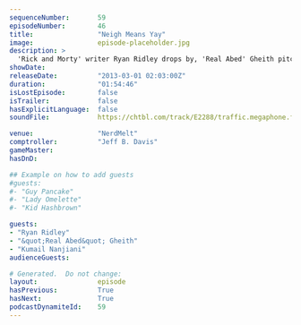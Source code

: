 ```yaml
---
sequenceNumber:       59
episodeNumber:        46
title:                "Neigh Means Yay"
image:                episode-placeholder.jpg
description: >
  'Rick and Morty' writer Ryan Ridley drops by, 'Real Abed' Gheith pitches his insane restuarant and Kumail Nanjiani reveals secrets to brown acting. In D&D: the party climbs into a hole.
showDate:             
releaseDate:          "2013-03-01 02:03:00Z"
duration:             "01:54:46"
isLostEpisode:        false
isTrailer:            false
hasExplicitLanguage:  false
soundFile:            https://chtbl.com/track/E2288/traffic.megaphone.fm/STA8748679485.mp3?updated=1554494005

venue:                "NerdMelt"
comptroller:          "Jeff B. Davis"
gameMaster:           
hasDnD:               

## Example on how to add guests
#guests:
#- "Guy Pancake"
#- "Lady Omelette"
#- "Kid Hashbrown"

guests:
- "Ryan Ridley"
- "&quot;Real Abed&quot; Gheith"
- "Kumail Nanjiani"
audienceGuests:

# Generated.  Do not change:
layout:               episode
hasPrevious:          True
hasNext:              True
podcastDynamiteId:    59
---
```

